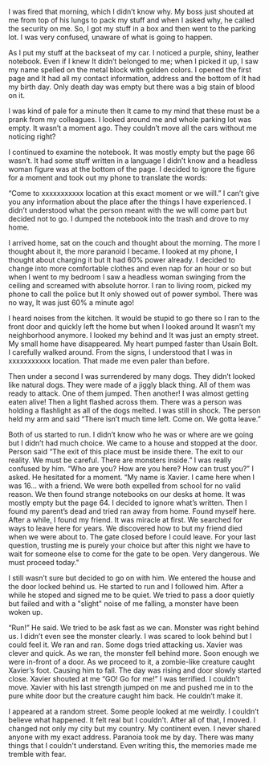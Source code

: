 I was fired that morning, which I didn’t know why. My boss just shouted at me from top of his lungs to pack my stuff and when I asked why, he called the security on me. So, I got my stuff in a box and then went to the parking lot. I was very confused, unaware of what is going to happen.

As I put my stuff at the backseat of my car. I noticed a purple, shiny, leather notebook. Even if I knew It didn’t belonged to me; when I picked it up, I saw my name spelled on the metal block with golden colors. I opened the first page and It had all my contact information, address and the bottom of It had my birth day. Only death day was empty but there was a big stain of blood on it.

I was kind of pale for a minute then It came to my mind that these must be a prank from my colleagues. I looked around me and whole parking lot was empty. It wasn’t a moment ago. They couldn’t move all the cars without me noticing right?

I continued to examine the notebook. It was mostly empty but the page 66 wasn’t. It had some stuff written in a language I didn’t know and a headless woman figure was at the bottom of the page. I decided to ignore the figure for a moment and took out my phone to translate the words:

“Come to xxxxxxxxxxx location at this exact moment or we will.” I can’t give you any information about the place after the things I have experienced. I didn’t understood what the person meant with the we will come part but decided not to go. I dumped the notebook into the trash and drove to my home.

I arrived home, sat on the couch and thought about the morning. The more I thought about it, the more paranoid I became. I looked at my phone, I thought about charging it but It had 60% power already. I decided to change into more comfortable clothes and even nap for an hour or so but when I went to my bedroom I saw a headless woman swinging from the ceiling and screamed with absolute horror. I ran to living room, picked my phone to call the police but It only showed out of power symbol. There was no way, It was just 60% a minute ago!

I heard noises from the kitchen. It would be stupid to go there so I ran to the front door and quickly left the home but when I looked around It wasn’t my neighborhood anymore. I looked my behind and It was just an empty street. My small home have disappeared. My heart pumped faster than Usain Bolt. I carefully walked around. From the signs, I understood that I was in xxxxxxxxxxx location. That made me even paler than before.

Then under a second I was surrendered by many dogs. They didn’t looked like natural dogs. They were made of a jiggly black thing. All of them was ready to attack. One of them jumped. Then another! I was almost getting eaten alive! Then a light flashed across them. There was a person was holding a flashlight as all of the dogs melted. I was still in shock. The person held my arm and said “There isn’t much time left. Come on. We gotta leave.”

Both of us started to run. I didn’t know who he was or where are we going but I didn’t had much choice. We came to a house and stopped at the door. Person said “The exit of this place must be inside there. The exit to our reality. We must be careful. There are monsters inside.” I was really confused by him. “Who are you? How are you here? How can trust you?” I asked. He hesitated for a moment. “My name is Xavier. I came here when I was 16… with a friend. We were both expelled from school for no valid reason. We then found strange notebooks on our desks at home. It was mostly empty but the page 64. I decided to ignore what’s written. Then I found my parent’s dead and tried ran away from home. Found myself here. After a while, I found my friend. It was miracle at first. We searched for ways to leave here for years. We discovered how to but my friend died when we were about to. The gate closed before I could leave. For your last question, trusting me is purely your choice but after this night we have to wait for someone else to come for the gate to be open. Very dangerous. We must proceed today."

I still wasn’t sure but decided to go on with him. We entered the house and the door locked behind us. He started to run and I followed him. After a while he stoped and signed me to be quiet. We tried to pass a door quietly but failed and with a "slight" noise of me falling, a monster have been woken up.

“Run!” He said. We tried to be ask fast as we can. Monster was right behind us. I didn’t even see the monster clearly. I was scared to look behind but I could feel it. We ran and ran. Some dogs tried attacking us. Xavier was clever and quick. As we ran, the monster fell behind more. Soon enough we were in-front of a door. As we proceed to it, a zombie-like creature caught Xavier’s foot. Causing him to fall. The day was rising and door slowly started close. Xavier shouted at me “GO! Go for me!” I was terrified. I couldn’t move. Xavier with his last strength jumped on me and pushed me in to the pure white door but the creature caught him back. He couldn’t make it.

I appeared at a random street. Some people looked at me weirdly. I couldn’t believe what happened. It felt real but I couldn't. After all of that, I moved. I changed not only my city but my country. My continent even. I never shared anyone with my exact address. Paranoia took me by day. There was many things that I couldn't understand. Even writing this, the memories made me tremble with fear.